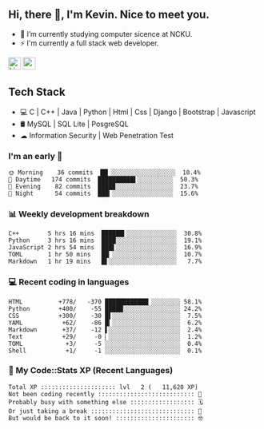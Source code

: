 ## Hi, there 👋, I'm Kevin. Nice to meet you.

- 🌱 I’m currently studying computer sicence at NCKU.
- ⚡ I'm currently a full stack web developer.

<a href="https://www.linkedin.com/in/kevin12686/"><img alt="LinkedIn" src="https://img.shields.io/badge/linkedin%20-%230077B5.svg?&style=for-the-badge&logo=linkedin&logoColor=white" height=25></a>
<a href="https://www.instagram.com/kevin12686/"><img src="https://img.shields.io/badge/instagram-3f729b?&style=for-the-badge&logo=instagram&logoColor=white" height=25></a>

## Tech Stack

* 💻 C | C++ | Java | Python | Html | Css | Django | Bootstrap | Javascript
* 🛢️ MySQL | SQL Lite | PosgreSQL
* ☁ Information Security | Web Penetration Test

### I'm an early 🐤

<!-- early_bird start -->

```text
🌞 Morning    36 commits  ██▏░░░░░░░░░░░░░░░░░░  10.4%
🌆 Daytime   174 commits  ██████████▌░░░░░░░░░░  50.3%
🌃 Evening    82 commits  ████▉░░░░░░░░░░░░░░░░  23.7%
🌙 Night      54 commits  ███▎░░░░░░░░░░░░░░░░░  15.6%
```

<!-- early_bird end -->

### 📊 Weekly development breakdown

<!-- code_time start -->

```text
C++        5 hrs 16 mins  ██████▍░░░░░░░░░░░░░░  30.8%
Python     3 hrs 16 mins  ████░░░░░░░░░░░░░░░░░  19.1%
JavaScript 2 hrs 54 mins  ███▌░░░░░░░░░░░░░░░░░  16.9%
TOML       1 hr 50 mins   ██▏░░░░░░░░░░░░░░░░░░  10.7%
Markdown   1 hr 19 mins   █▌░░░░░░░░░░░░░░░░░░░   7.7%
```

<!-- code_time end -->

### 💻 Recent coding in languages

<!-- code_diff start -->

```text
HTML          +778/   -370 ████████████▏░░░░░░░░ 58.1%
Python        +400/    -55 █████░░░░░░░░░░░░░░░░ 24.2%
CSS           +300/    -30 █▌░░░░░░░░░░░░░░░░░░░  7.5%
YAML           +62/    -86 █▎░░░░░░░░░░░░░░░░░░░  6.2%
Markdown       +37/    -12 ▌░░░░░░░░░░░░░░░░░░░░  2.4%
Text           +29/     -0 ▏░░░░░░░░░░░░░░░░░░░░  1.2%
TOML            +3/     -5 ░░░░░░░░░░░░░░░░░░░░░  0.4%
Shell           +1/     -1 ░░░░░░░░░░░░░░░░░░░░░  0.1%
```

<!-- code_diff end -->

### 🧰 My Code::Stats XP (Recent Languages)

<!-- codestats start -->

```text
Total XP ::::::::::::::::::::: lvl   2 (   11,620 XP) 
Not been coding recently ::::::::::::::::::::::::::: 🙈
Probably busy with something else :::::::::::::::::: 🗓
Or just taking a break ::::::::::::::::::::::::::::: 🌴
But would be back to it soon! :::::::::::::::::::::: 🤓
```

<!-- codestats end -->
